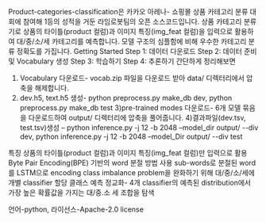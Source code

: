 Product-categories-classification은 카카오 아레나- 쇼핑몰 상품 카테고리 분류 대회에 참여해 1등의 성적을 거둔 라임로봇팀의 오픈 소스코드입니다. 상품 카테고리 분류기로 상품의 타이틀(product 컬럼)과 이미지 특징(img_feat 컬럼)을 입력으로 활용하여 대/중/소/세 카테고리를 예측합니다. 모델 구조의 심플함에 비해 우수한 카테고리 분류 정확도를 가집니다. 
Getting Started
Step 1: 데이터 다운로드
Step 2: 데이터 준비 및 Vocabulary 생성
Step 3: 학습하기
Step 4: 추론하기
간단하게 정리해보면 
1) Vocabulary 다운로드- vocab.zip 파일을 다운로드 받아 data/ 디렉터리에서 압축을 해제합니다.
2) dev.h5, text.h5 생성- python preprocess.py make_db dev, python preprocess.py make_db test
3)pre-trained modes 다운로드- 6개 모델 묶음을 다운로드하여 output/ 디렉터리에 압축을 풀어줍니다.
4)결과파일(dev.tsv, test.tsv)생성 – python inference.py -j 12 -b 2048 –model_dir output/ --div dev, python inference.py -j 12 -b 2048 –model_Dir output/ --div test

특징
상품의 타이틀(product 컬럼)과 이미지 특징(img_feat 컬럼)만 입력으로 활용
Byte Pair Encoding(BPE) 기반의 word 분절 방법 사용
sub-words로 분절된 word를 LSTM으로 encoding
class imbalance problem을 완화하기 위해 대/중/소/세에 개별 classifier 할당
클래스 예측 정교화- 4개 classifier의 예측된 distribution에서 가장 높은 확률값을 가지는 대/중.소 세 조합을 탐색

언어-python, 라이선스-Apache-2.0 license

